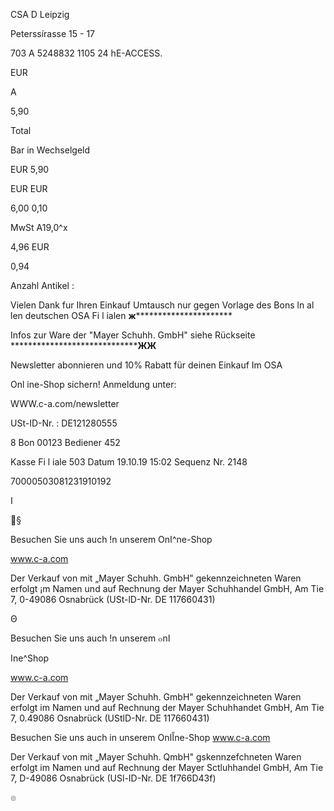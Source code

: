 CSA D
Leipzig

Peterssírasse 15 - 17

703 A 5248832 1105 24
hE-ACCESS.

EUR

A

 5,90

Total

Bar in
Wechselgeld

EUR 5,90

EUR
EUR

6,00
0,10

MwSt  A19,0^x

4,96 EUR

0,94

Anzahl  Antikel :

Vielen Dank fur Ihren Einkauf
Umtausch nur gegen Vorlage des Bons
ln al len deutschen OSA Fi l ialen
******ж****************************

Infos  zur  Ware  der  "Mayer  Schuhh.
GmbH"  siehe  Rückseite
*******************************ЖЖ**

Newsletter  abonnieren  und
10%  Rabatt  für  deinen  Einkauf  Im  OSA

Onl ine-Shop  sichern!
Anmeldung  unter:

WWW.c-a.com/newsletter

USt-ID-Nr. : DE121280555

8  Bon  00123  Bediener  452

Kasse
Fi l iale  503  Datum  19.10.19  15:02
Sequenz  Nr.  2148

70000503081231910192

ا

§

Besuchen Sie uns auch !n unserem Onا^ne-Shop

www.c-a.com

Der Verkauf von  mit „Mayer Schuhh. GmbH"
gekennzeichneten  Waren  erfolgt ¡m  Namen und  auf
Rechnung der Mayer Schuhhandel  GmbH,  Am Tie 7,
0-49086  Osnabrück  (USt-lD-Nr.  DE  117660431)

Θ

Besuchen Sie uns auch !n unserem ๐nا

اne^Shop

www.c-a.com

Der Verkauf von mit „Mayer Schuhh. GmbH"
gekennzeichneten Waren erfolgt im Namen und auf
Rechnung der Mayer Schuhhandet GmbH, Am Tie 7,
0.49086 Osnabrück (UStlD-Nr. DE 117660431)

Besuchen Sie uns auch in unserem Onاًاne-Shop
www.c-a.com

Der Verkauf von  mit „Mayer Schuhh. QmbH"
gskennzefchneten Waren erfolgt im  Namen  und auf
Rechnung  der Mayer Sctluhhandel  GmbH,  Am Tie 7,
D-49086 Osnabrück  (USl-ID-Nr.  DE  1f766D43f)

๏
